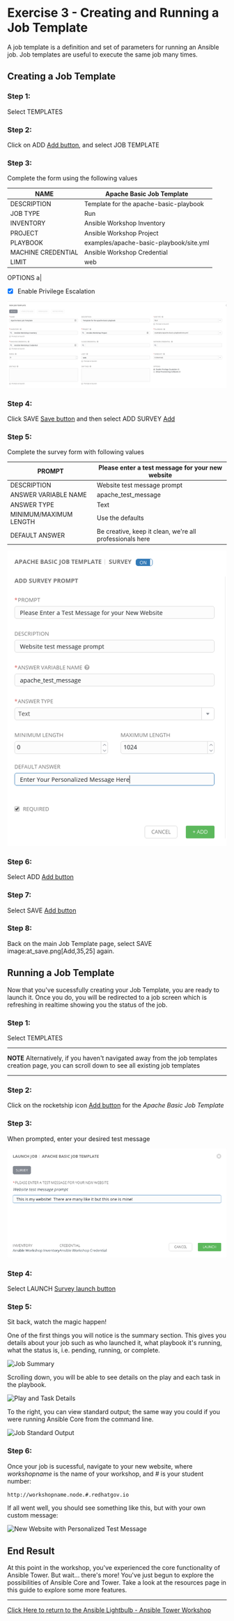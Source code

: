 # Exercise 3 - Creating and Running a Job Template

A job template is a definition and set of parameters for running an Ansible job. Job templates are useful to execute the same job many times.


## Creating a Job Template

### Step 1:

Select TEMPLATES

### Step 2:

Click on ADD [Add button](at_add.png), and select JOB TEMPLATE

### Step 3:

Complete the form using the following values

NAME |Apache Basic Job Template
-----|-------------------------
DESCRIPTION|Template for the apache-basic-playbook
JOB TYPE|Run
INVENTORY|Ansible Workshop Inventory
PROJECT|Ansible Workshop Project
PLAYBOOK|examples/apache-basic-playbook/site.yml
MACHINE CREDENTIAL|Ansible Workshop Credential
LIMIT|web
OPTIONS
a| <br/>
- [x] Enable Privilege Escalation

![Job Template Form](at_jt_detail.png)

### Step 4:

Click SAVE [Save button](at_save.png) and then select ADD SURVEY [Add](at_addsurvey.png)

### Step 5:

Complete the survey form with following values

PROMPT|Please enter a test message for your new website
------|------------------------------------------------
DESCRIPTION|Website test message prompt
ANSWER VARIABLE NAME|apache_test_message
ANSWER TYPE|Text
MINIMUM/MAXIMUM LENGTH| Use the defaults
DEFAULT ANSWER| Be creative, keep it clean, we're all professionals here

![Survey Form](at_survey_detail.png)


### Step 6:

Select ADD [Add button](at_add.png)

### Step 7:

Select SAVE [Add button](at_save.png)

### Step 8:

Back on the main Job Template page, select SAVE image:at_save.png[Add,35,25] again.




## Running a Job Template

Now that you've sucessfully creating your Job Template, you are ready to launch it.
Once you do, you will be redirected to a job screen which is refreshing in realtime
showing you the status of the job.


### Step 1:

Select TEMPLATES

---
**NOTE**
Alternatively, if you haven't navigated away from the job templates creation page, you can scroll down to see all existing job templates

---

### Step 2:

Click on the rocketship icon [Add button](at_launch_icon.png) for the *Apache Basic Job Template*

### Step 3:

When prompted, enter your desired test message

![Survey Prompt](at_survey_prompt.png)

### Step 4:

Select LAUNCH [Survey launch button](at_survey_launch.png)

### Step 5:

Sit back, watch the magic happen!

One of the first things you will notice is the summary section.  This gives you details about your job such as who launched it, what playbook it's running, what the status is, i.e. pending, running, or complete.

![Job Summary](at_job_status.png)

Scrolling down, you will be able to see details on the play and each task in the playbook.

![Play and Task Details](at_job_tasklist.png)

To the right, you can view standard output; the same way you could if you were running Ansible Core from the command line.

![Job Standard Output](at_job_stdout.png)

### Step 6:

Once your job is sucessful, navigate to your new website, where *workshopname* is the name of your workshop, and *#* is your student number:

```bash
http://workshopname.node.#.redhatgov.io
```

If all went well, you should see something like this, but with your own custom message:

![New Website with Personalized Test Message](at_web_tm.png)


## End Result
At this point in the workshop, you've experienced the core functionality of Ansible Tower.  But wait... there's more! You've just begun to explore the possibilities of Ansible Core and Tower.  Take a look at the resources page in this guide to explore some more features.



---

[Click Here to return to the Ansible Lightbulb - Ansible Tower Workshop](../README.md)
